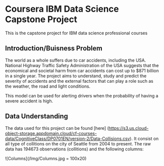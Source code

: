 # Coursera IBM Data Science Capstone Project
This is the capstone project for IBM data science professional courses

## Introduction/Buisness Problem

The world as a whole suffers due to car accidents, including the USA. National Highway Traffic Safety Administration of the USA suggests that the economical and societal harm from car accidents can cost up to $871 billion in a single year. The project aims to understand, study and predict the severity of accidents and the external factors that can play a role such as the weather, the road and light conditions. 

This model can be used for alerting drivers when the probability of having a severe accident is high.   


## Data Understanding

The data used for this project can be found [here] (https://s3.us.cloud-object-storage.appdomain.cloud/cf-courses-data/CognitiveClass/DP0701EN/version-2/Data-Collisions.csv). It consist on all type of collitions on the city of Seattle from 2004 to present. The raw data has 194673 observations (collitions) and the following columns: 

![Columns](/Img/Columns.jpg = 100x20)







